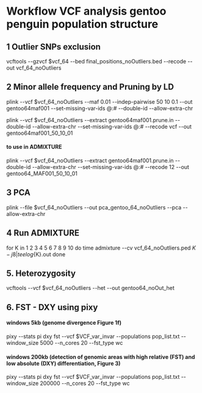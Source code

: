 
# **Workflow VCF analysis gentoo penguin population structure**

## 1 Outlier SNPs exclusion
vcftools --gzvcf $vcf_64 --bed final_positions_noOutliers.bed --recode --out vcf_64_noOutliers

## 2 Minor allele frequency and Pruning by LD

plink --vcf $vcf_64_noOutliers --maf 0.01 --indep-pairwise 50 10 0.1 --out gentoo64maf001 --set-missing-var-ids @:# --double-id --allow-extra-chr

plink --vcf $vcf_64_noOutliers --extract gentoo64maf001.prune.in --double-id  --allow-extra-chr --set-missing-var-ids @:# --recode vcf --out gentoo64maf001_50_10_01


#### to use in ADMIXTURE
plink --vcf $vcf_64_noOutliers --extract gentoo64maf001.prune.in --double-id --allow-extra-chr --set-missing-var-ids @:# --recode 12 --out gentoo64_MAF001_50_10_01


## 3 PCA

plink --file $vcf_64_noOutliers --out pca_gentoo_64_noOutliers --pca --allow-extra-chr


## 4 Run ADMIXTURE


for K in 1 2 3 4 5 6 7 8 9 10
do
time admixture --cv vcf_64_noOutliers.ped $K -j8 | tee log${K}.out
done


## 5. Heterozygosity
vcftools --vcf $vcf_64_noOutliers --het --out gentoo64_noOut_het


## 6. FST - DXY using pixy
#### windows 5kb (genome divergence Figure 1f)
pixy --stats pi dxy fst --vcf $VCF_var_invar --populations pop_list.txt --window_size 5000 --n_cores 20 --fst_type wc 


#### windows 200kb (detection of genomic areas with high relative (FST) and low absolute (DXY) differentiation, Figure 3)

pixy --stats pi dxy fst --vcf $VCF_var_invar --populations pop_list.txt --window_size 200000 --n_cores 20 --fst_type wc 


